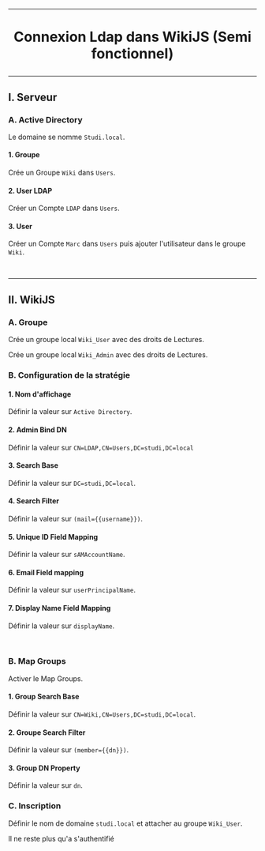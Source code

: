 ---------------------------------------------------------------------------------------------------------------------
# <p align='center'> Connexion Ldap dans WikiJS (Semi fonctionnel) </p>
---------------------------------------------------------------------------------------------------------------------
## I. Serveur
### A. Active Directory
Le domaine se nomme `Studi.local`.

#### 1. Groupe
Crée un Groupe `Wiki` dans `Users`. 

#### 2. User LDAP
Créer un Compte `LDAP` dans `Users`.

#### 3. User
Créer un Compte `Marc` dans `Users` puis ajouter l'utilisateur dans le groupe `Wiki`.

<br />

---------------------------------------------------------------------------------------------------------------------
## II. WikiJS
### A. Groupe
Crée un groupe local `Wiki_User` avec des droits de Lectures.

Crée un groupe local `Wiki_Admin` avec des droits de Lectures.

### B. Configuration de la stratégie
#### 1. Nom d'affichage
Définir la valeur sur `Active Directory`.

#### 2. Admin Bind DN
Définir la valeur sur `CN=LDAP,CN=Users,DC=studi,DC=local`

#### 3. Search Base
Définir la valeur sur `DC=studi,DC=local`.

#### 4. Search Filter
Définir la valeur sur `(mail={{username}})`.

#### 5. Unique ID Field Mapping
Définir la valeur sur `sAMAccountName`.

#### 6. Email Field mapping
Définir la valeur sur `userPrincipalName`.

#### 7. Display Name Field Mapping
Définir la valeur sur `displayName`.

<br />

### B. Map Groups
Activer le Map Groups.

#### 1. Group Search Base
Définir la valeur sur `CN=Wiki,CN=Users,DC=studi,DC=local`.

#### 2. Groupe Search Filter
Définir la valeur sur `(member={{dn}})`.

#### 3. Group DN Property
Définir la valeur sur `dn`.


### C. Inscription
Définir le nom de domaine `studi.local` et attacher au groupe `Wiki_User`.

Il ne reste plus qu'a s'authentifié

